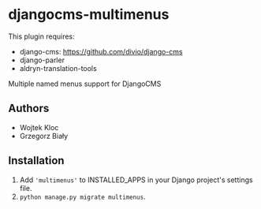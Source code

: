 djangocms-multimenus
====================

This plugin requires:
* django-cms: https://github.com/divio/django-cms
* django-parler
* aldryn-translation-tools

Multiple named menus support for DjangoCMS

Authors
-------

* Wojtek Kloc
* Grzegorz Biały


Installation
------------

1. Add `'multimenus'` to INSTALLED_APPS in your Django project's
   settings file.
2. `python manage.py migrate multimenus`.
